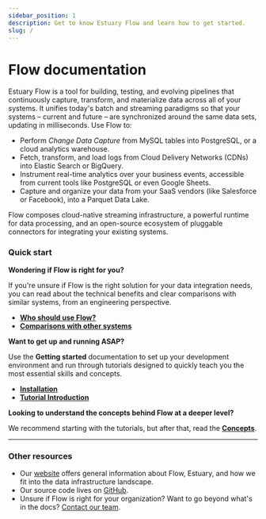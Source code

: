 ```yaml
---
sidebar_position: 1
description: Get to know Estuary Flow and learn how to get started.
slug: /
---
```


# Flow documentation

Estuary Flow is a tool for building, testing, and evolving pipelines that continuously capture, transform, and materialize data across all of your systems. It unifies today's batch and streaming paradigms so that your systems – current and future – are synchronized around the same data sets, updating in milliseconds. Use Flow to:

 * Perform *Change Data Capture* from MySQL tables into PostgreSQL, or a cloud analytics warehouse.
 * Fetch, transform, and load logs from Cloud Delivery Networks (CDNs) into Elastic Search or BigQuery.
 * Instrument real-time analytics over your business events, accessible from current tools like PostgreSQL or even Google Sheets.
 * Capture and organize your data from your SaaS vendors (like Salesforce or Facebook), into a Parquet Data Lake.

Flow composes cloud-native streaming infrastructure, a powerful runtime for data processing,
and an open-source ecosystem of pluggable connectors for integrating your existing systems.

### Quick start

**Wondering if Flow is right for you?**

If you're unsure if Flow is the right solution for your data integration needs, you can read about the technical benefits and clear comparisons with similar systems, from an engineering perspective.

* **[Who should use Flow?](overview/who-should-use-flow.md)**
* **[Comparisons with other systems](overview/comparisons.md)**

**Want to get up and running ASAP?**

Use the **Getting started** documentation to set up your development environment and run through tutorials designed to quickly teach you the most essential skills and concepts.

* **[Installation](getting-started/installation.md)**
* **[Tutorial Introduction](getting-started/flow-tutorials/)**

**Looking to understand the concepts behind Flow at a deeper level?**

We recommend starting with the tutorials, but after that, read the **[Concepts](concepts/README.md)**.

****

### **Other resources**

* Our [website](https://www.estuary.dev) offers general information about Flow, Estuary, and how we fit into the data infrastructure landscape.
* Our source code lives on [GitHub](https://github.com/estuary).
* Unsure if Flow is right for your organization? Want to go beyond what's in the docs? [Contact our team](https://www.estuary.dev/#get-in-touch).
